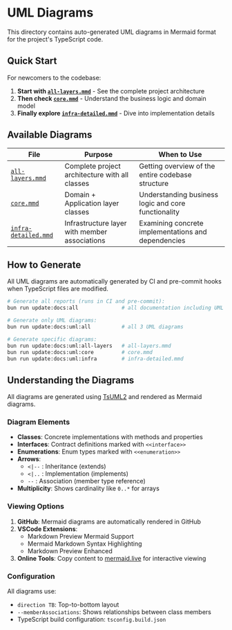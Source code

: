 # UML Diagrams

This directory contains auto-generated UML diagrams in Mermaid format for the project's TypeScript code.

## Quick Start

For newcomers to the codebase:
1. **Start with [`all-layers.mmd`](./all-layers.mmd)** - See the complete project architecture
2. **Then check [`core.mmd`](./core.mmd)** - Understand the business logic and domain model
3. **Finally explore [`infra-detailed.mmd`](./infra-detailed.mmd)** - Dive into implementation details

## Available Diagrams

| File | Purpose | When to Use |
| ---- | ------- | ----------- |
| [`all-layers.mmd`](./all-layers.mmd) | Complete project architecture with all classes | Getting overview of the entire codebase structure |
| [`core.mmd`](./core.mmd) | Domain + Application layer classes | Understanding business logic and core functionality |
| [`infra-detailed.mmd`](./infra-detailed.mmd) | Infrastructure layer with member associations | Examining concrete implementations and dependencies |

## How to Generate

All UML diagrams are automatically generated by CI and pre-commit hooks when TypeScript files are modified.

```bash
# Generate all reports (runs in CI and pre-commit):
bun run update:docs:all              # all documentation including UML diagrams

# Generate only UML diagrams:
bun run update:docs:uml:all          # all 3 UML diagrams

# Generate specific diagrams:
bun run update:docs:uml:all-layers   # all-layers.mmd
bun run update:docs:uml:core         # core.mmd
bun run update:docs:uml:infra        # infra-detailed.mmd
```

## Understanding the Diagrams

All diagrams are generated using [TsUML2](https://github.com/demike/TsUML2) and rendered as Mermaid diagrams.

### Diagram Elements

- **Classes**: Concrete implementations with methods and properties
- **Interfaces**: Contract definitions marked with `<<interface>>`
- **Enumerations**: Enum types marked with `<<enumeration>>`
- **Arrows**: 
  - `<|--` : Inheritance (extends)
  - `<|..` : Implementation (implements)
  - `--` : Association (member type reference)
- **Multiplicity**: Shows cardinality like `0..*` for arrays

### Viewing Options

1. **GitHub**: Mermaid diagrams are automatically rendered in GitHub
2. **VSCode Extensions**:
   - Markdown Preview Mermaid Support
   - Mermaid Markdown Syntax Highlighting
   - Markdown Preview Enhanced
3. **Online Tools**: Copy content to [mermaid.live](https://mermaid.live) for interactive viewing

### Configuration

All diagrams use:
- `direction TB`: Top-to-bottom layout
- `--memberAssociations`: Shows relationships between class members
- TypeScript build configuration: `tsconfig.build.json`